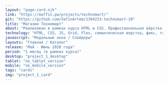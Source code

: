 ```yaml
---
layout: "page-card.njk"
link: "https://maffin.pw/projects/technomart/"
git: "https://github.com/VafinArtem/1394233-technomart-28"
title: "Магазин Техномарт"
about: "Реализован в рамках курса HTML и CSS. Профессиональная вёрстка сайтов на htmlacademy.ru. Данный проект верстался под наблюдением наставника и был защищен на 100% на 1ой неделе защиты."
technology: "HTML, CSS, JS, Grid, Flex, семантическая верстка, фикс, только desktop версия."
javascript: "Модальные окна / Слайдеры"
layouts: "Главная / Каталог"
release: "Май - Июнь 2020 года"
period: "1 месяц (в рамках курса)"
desktop: "project_1_desktop"
tablet: "no_tablet_version"
mobile: "no_mobile_version"
tags: "cards"
img: "project_1_card"
---
```

